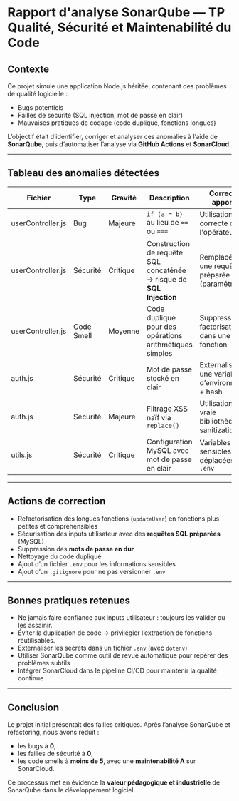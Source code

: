 # Rapport d'analyse SonarQube — TP Qualité, Sécurité et Maintenabilité du Code

## Contexte

Ce projet simule une application Node.js héritée, contenant des problèmes de qualité logicielle :
- Bugs potentiels
- Failles de sécurité (SQL injection, mot de passe en clair)
- Mauvaises pratiques de codage (code dupliqué, fonctions longues)

L’objectif était d’identifier, corriger et analyser ces anomalies à l’aide de **SonarQube**, puis d’automatiser l’analyse via **GitHub Actions** et **SonarCloud**.

---

## Tableau des anomalies détectées

| Fichier              | Type             | Gravité | Description                                                                 | Correction apportée                                  |
|----------------------|------------------|---------|-----------------------------------------------------------------------------|-------------------------------------------------------|
| userController.js    | Bug              | Majeure | `if (a = b)` au lieu de `==` ou `===`                                       | Utilisation correcte de l'opérateur `===`            |
| userController.js    | Sécurité         | Critique| Construction de requête SQL concaténée → risque de **SQL Injection**       | Remplacée par une requête préparée (paramétrée)      |
| userController.js    | Code Smell       | Moyenne | Code dupliqué pour des opérations arithmétiques simples                     | Suppression et factorisation dans une fonction        |
| auth.js              | Sécurité         | Critique| Mot de passe stocké en clair                                                | Externalisé dans une variable d’environnement + hash |
| auth.js              | Sécurité         | Majeure | Filtrage XSS naïf via `replace()`                                           | Utilisation d'une vraie bibliothèque de sanitization |
| utils.js             | Sécurité         | Critique| Configuration MySQL avec mot de passe en clair                             | Variables sensibles déplacées dans `.env`            |

---

## Actions de correction

- Refactorisation des longues fonctions (`updateUser`) en fonctions plus petites et compréhensibles
- Sécurisation des inputs utilisateur avec des **requêtes SQL préparées** (MySQL)
- Suppression des **mots de passe en dur**
- Nettoyage du code dupliqué
- Ajout d’un fichier `.env` pour les informations sensibles
- Ajout d’un `.gitignore` pour ne pas versionner `.env`

---

## Bonnes pratiques retenues

- Ne jamais faire confiance aux inputs utilisateur : toujours les valider ou les assainir.
- Éviter la duplication de code → privilégier l’extraction de fonctions réutilisables.
- Externaliser les secrets dans un fichier `.env` (avec `dotenv`)
- Utiliser SonarQube comme outil de revue automatique pour repérer des problèmes subtils
- Intégrer SonarCloud dans le pipeline CI/CD pour maintenir la qualité continue

---

## Conclusion

Le projet initial présentait des failles critiques. Après l’analyse SonarQube et refactoring, nous avons réduit :
- les bugs à **0**,
- les failles de sécurité à **0**,
- les code smells à **moins de 5**, avec une **maintenabilité A** sur SonarCloud.

Ce processus met en évidence la **valeur pédagogique et industrielle** de SonarQube dans le développement logiciel.
